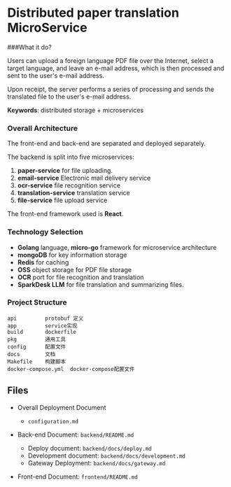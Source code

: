 # Distributed paper translation MicroService

###What it do?

Users can upload a foreign language PDF file over the Internet, select a target language, and leave an e-mail address, which is then processed and sent to the user's e-mail address.

Upon receipt, the server performs a series of processing and sends the translated file to the user's e-mail address.

**Keywords**: distributed storage + microservices



### Overall Architecture

The front-end and back-end are separated and deployed separately.

The backend is split into five microservices:

1. **paper-service** for file uploading. 
2. **email-service** Electronic mail delivery service
3. **ocr-service** file recognition service
4. **translation-service** translation service
5. **file-service** file upload service

The front-end framework used is **React**.



### Technology Selection

- **Golang** language, **micro-go** framework for microservice architecture
- **mongoDB** for key information storage
- **Redis** for caching
- **OSS** object storage for PDF file storage
- **OCR** port for file recognition and translation
- **SparkDesk LLM** for file translation and summarizing files.



### Project Structure

```
api         protobuf 定义
app         service实现
build       dockerfile
pkg         通用工具
config      配置文件
docs        文档
Makefile    构建脚本
docker-compose.yml  docker-compose配置文件
```



## Files

- Overall Deployment Document
  - `configuration.md`
- Back-end Document: `backend/README.md`
  - Deploy document:  `backend/docs/deploy.md`
  - Development document: ``backend/docs/development.md``
  - Gateway Deployment: ``backend/docs/gateway.md``

- Front-end Document: `frontend/README.md`

